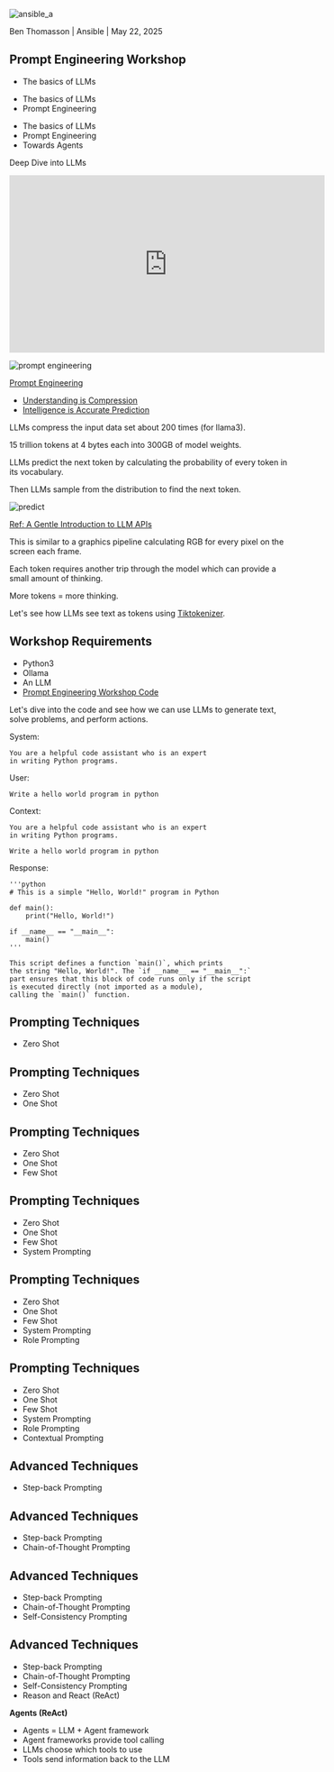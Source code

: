 [comment]: # (This presentation was made with markdown-slides)
[comment]: # (This is a CommonMark compliant comment. It will not be included in the presentation.)
[comment]: # (Compile this presentation with the command below)
[comment]: # (mdslides presentation.md --include media)

[comment]: # (Set the theme:)
[comment]: # (THEME = blood)
[comment]: # (CODE_THEME = base16/zenburn)
[comment]: # (The list of themes is at https://revealjs.com/themes/)
[comment]: # (The list of code themes is at https://highlightjs.org/)

[comment]: # "You can also use quotes instead of parenthesis"
[comment]: # 'Single quotes work too'
[comment]: # "THEME = blood"

[comment]: # (Pass optional settings to reveal.js:)
[comment]: # (controls: true)
[comment]: # (keyboard: true)
[comment]: # (markdown: { smartypants: true })
[comment]: # (hash: false)
[comment]: # (respondToHashChanges: false)
[comment]: # (Other settings are documented at https://revealjs.com/config/)

![ansible_a](media/ansible_a_animation.gif) <!-- .element: style="align: right; height:20vh; max-width:80vw; image-rendering: crisp-edges;" -->

Ben Thomasson | Ansible | May 22, 2025

## Prompt Engineering Workshop


[comment]: # (!!! data-background-color="black")

- The basics of LLMs

[comment]: # (!!! data-auto-animate)

- The basics of LLMs
- Prompt Engineering

[comment]: # (!!! data-auto-animate)

- The basics of LLMs
- Prompt Engineering
- Towards Agents

[comment]: # (!!! data-auto-animate)

Deep Dive into LLMs

<iframe width="560" height="315" src="https://www.youtube.com/embed/7xTGNNLPyMI" frameborder="0" allow="accelerometer; autoplay; clipboard-write; encrypted-media; gyroscope; picture-in-picture" allowfullscreen></iframe>

[comment]: # (!!!)

![prompt engineering](media/prompt_engineering.jpg) <!-- .element: style="height:50vh; max-width:80vw; image-rendering: crisp-edges;" -->

[Prompt Engineering](https://www.kaggle.com/whitepaper-prompt-engineering)

[comment]: # (!!!)

- [Understanding is Compression](https://arxiv.org/pdf/2407.07723)
- [Intelligence is Accurate Prediction](https://link.springer.com/article/10.1007/s13164-021-00538-5)

[comment]: # (!!!)

LLMs compress the input data set about 200 times (for llama3).

15 trillion tokens at 4 bytes each into 300GB of model weights.

[comment]: # (!!!)

LLMs predict the next token by calculating the probability of every token in its vocabulary.

[comment]: # (|||)

Then LLMs sample from the distribution to find the next token.

[comment]: # (|||)

![predict](media/predict.gif) <!-- .element: style="align: right; height:50vh; max-width:80vw; image-rendering: crisp-edges;" -->

[Ref: A Gentle Introduction to LLM APIs](https://wandb.ai/darek/llmapps/reports/A-Gentle-Introduction-to-LLM-APIs--Vmlldzo0NjM0MTMz)


[comment]: # (|||)

This is similar to a graphics pipeline calculating RGB for every pixel on the screen each frame.

[comment]: # (|||)

Each token requires another trip through the model which can provide a small amount of thinking.

[comment]: # (|||)

More tokens = more thinking.

[comment]: # (!!!)

Let's see how LLMs see text as tokens using [Tiktokenizer](https://tiktokenizer.vercel.app/?model=deepseek-ai%2FDeepSeek-R1).

[comment]: # (!!!)

## Workshop Requirements

- Python3
- Ollama
- An LLM
- [Prompt Engineering Workshop Code](https://github.com/benthomasson/prompt-engineering-workshop)

[comment]: # (!!!)

Let's dive into the code and see how we can use LLMs to generate text, solve problems, and perform actions.

[comment]: # (|||)

System:
```
You are a helpful code assistant who is an expert
in writing Python programs.
```

User:
```
Write a hello world program in python
```

[comment]: # (|||)

Context:
```
You are a helpful code assistant who is an expert
in writing Python programs.

Write a hello world program in python
```

[comment]: # (|||)

Response:

```
'''python
# This is a simple "Hello, World!" program in Python

def main():
    print("Hello, World!")

if __name__ == "__main__":
    main()
'''

This script defines a function `main()`, which prints
the string "Hello, World!". The `if __name__ == "__main__":`
part ensures that this block of code runs only if the script
is executed directly (not imported as a module),
calling the `main()` function.
```

[comment]: # (!!! data-auto-animate)

## Prompting Techniques

- Zero Shot

[comment]: # (!!! data-auto-animate)

## Prompting Techniques

- Zero Shot
- One Shot

[comment]: # (!!! data-auto-animate)

## Prompting Techniques

- Zero Shot
- One Shot
- Few Shot

[comment]: # (!!! data-auto-animate)

## Prompting Techniques

- Zero Shot
- One Shot
- Few Shot
- System Prompting

[comment]: # (!!! data-auto-animate)

## Prompting Techniques

- Zero Shot
- One Shot
- Few Shot
- System Prompting
- Role Prompting

[comment]: # (!!! data-auto-animate)

## Prompting Techniques

- Zero Shot
- One Shot
- Few Shot
- System Prompting
- Role Prompting
- Contextual Prompting

[comment]: # (!!! data-auto-animate)

## Advanced Techniques

- Step-back Prompting

[comment]: # (!!! data-auto-animate)

## Advanced Techniques

- Step-back Prompting
- Chain-of-Thought Prompting

[comment]: # (!!! data-auto-animate)

## Advanced Techniques

- Step-back Prompting
- Chain-of-Thought Prompting
- Self-Consistency Prompting

[comment]: # (!!! data-auto-animate)

## Advanced Techniques

- Step-back Prompting
- Chain-of-Thought Prompting
- Self-Consistency Prompting
- Reason and React (ReAct)

[comment]: # (!!! data-auto-animate)

**Agents (ReAct)**

- Agents = LLM + Agent framework
- Agent frameworks provide tool calling
- LLMs choose which tools to use
- Tools send information back to the LLM

[comment]: # (!!!)
